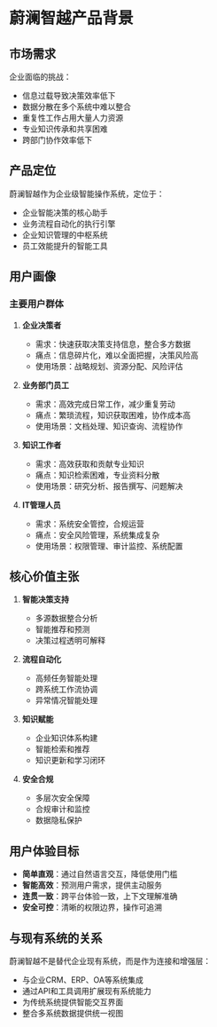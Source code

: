 # 蔚澜智越产品背景

## 市场需求

企业面临的挑战：
- 信息过载导致决策效率低下
- 数据分散在多个系统中难以整合
- 重复性工作占用大量人力资源
- 专业知识传承和共享困难
- 跨部门协作效率低下

## 产品定位

蔚澜智越作为企业级智能操作系统，定位于：
- 企业智能决策的核心助手
- 业务流程自动化的执行引擎
- 企业知识管理的中枢系统
- 员工效能提升的智能工具

## 用户画像

### 主要用户群体

1. **企业决策者**
   - 需求：快速获取决策支持信息，整合多方数据
   - 痛点：信息碎片化，难以全面把握，决策风险高
   - 使用场景：战略规划、资源分配、风险评估

2. **业务部门员工**
   - 需求：高效完成日常工作，减少重复劳动
   - 痛点：繁琐流程，知识获取困难，协作成本高
   - 使用场景：文档处理、知识查询、流程协作

3. **知识工作者**
   - 需求：高效获取和贡献专业知识
   - 痛点：知识检索困难，专业资料分散
   - 使用场景：研究分析、报告撰写、问题解决

4. **IT管理人员**
   - 需求：系统安全管控，合规运营
   - 痛点：安全风险管理，系统集成复杂
   - 使用场景：权限管理、审计监控、系统配置

## 核心价值主张

1. **智能决策支持**
   - 多源数据整合分析
   - 智能推荐和预测
   - 决策过程透明可解释

2. **流程自动化**
   - 高频任务智能处理
   - 跨系统工作流协调
   - 异常情况智能处理

3. **知识赋能**
   - 企业知识体系构建
   - 智能检索和推荐
   - 知识更新和学习闭环

4. **安全合规**
   - 多层次安全保障
   - 合规审计和监控
   - 数据隐私保护

## 用户体验目标

- **简单直观**：通过自然语言交互，降低使用门槛
- **智能高效**：预测用户需求，提供主动服务
- **连贯一致**：跨平台体验一致，上下文理解准确
- **安全可控**：清晰的权限边界，操作可追溯

## 与现有系统的关系

蔚澜智越不是替代企业现有系统，而是作为连接和增强层：
- 与企业CRM、ERP、OA等系统集成
- 通过API和工具调用扩展现有系统能力
- 为传统系统提供智能交互界面
- 整合多系统数据提供统一视图 